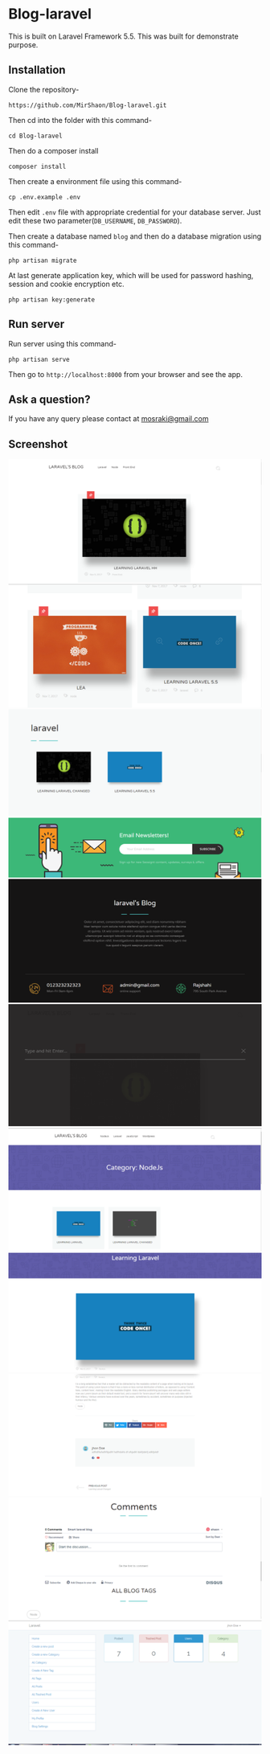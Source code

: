 # Blog-laravel
This is built on Laravel Framework 5.5. This was built for demonstrate purpose.

## Installation

Clone the repository-
```
https://github.com/MirShaon/Blog-laravel.git
```

Then cd into the folder with this command-
```
cd Blog-laravel
```

Then do a composer install
```
composer install
```

Then create a environment file using this command-
```
cp .env.example .env
```

Then edit `.env` file with appropriate credential for your database server. Just edit these two parameter(`DB_USERNAME`, `DB_PASSWORD`).

Then create a database named `blog` and then do a database migration using this command-
```
php artisan migrate
```


At last generate application key, which will be used for password hashing, session and cookie encryption etc.
```
php artisan key:generate
```

## Run server

Run server using this command-
```
php artisan serve
```

Then go to `http://localhost:8000` from your browser and see the app.

## Ask a question?

If you have any query please contact at mosraki@gmail.com

## Screenshot

![Home Page](/screenshots/1.png)
![Front Page Category](/screenshots/2.png)
![Category Posts](/screenshots/3.png)
![NewsLetter Subscribe](/screenshots/4.png)
![Blog Footer](/screenshots/5.png)
![Search Page](/screenshots/6.png)
![Category Post page](/screenshots/7.png)
![Single Post Page](/screenshots/8.png)
![Share Tag Posts](/screenshots/9.png)
![Comments Section](/screenshots/10.png)
![admin](/screenshots/11.png)

